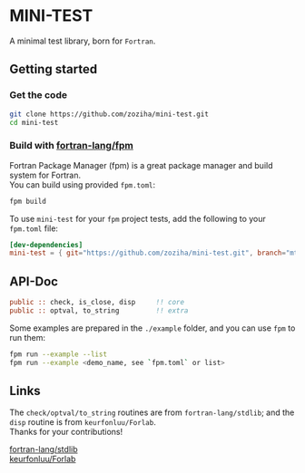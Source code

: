 # MINI-TEST

A minimal test library, born for `Fortran`.

## Getting started

### Get the code

```sh
git clone https://github.com/zoziha/mini-test.git
cd mini-test
```

### Build with [fortran-lang/fpm](https://github.com/fortran-lang/fpm)

Fortran Package Manager (fpm) is a great package manager and build system for Fortran.   
You can build using provided `fpm.toml`:
```sh
fpm build
```

To use `mini-test` for your `fpm` project tests, add the following to your `fpm.toml` file:
```toml
[dev-dependencies]
mini-test = { git="https://github.com/zoziha/mini-test.git", branch="mt-fpm" }
```

## API-Doc

```fortran
public :: check, is_close, disp     !! core
public :: optval, to_string         !! extra
```

Some examples are prepared in the `./example` folder, and you can use `fpm` to run them:
```sh
fpm run --example --list
fpm run --example <demo_name, see `fpm.toml` or list>
```

## Links

The `check/optval/to_string` routines are from `fortran-lang/stdlib`; and the `disp` routine is from `keurfonluu/Forlab`.  
Thanks for your contributions!

[fortran-lang/stdlib](https://github.com/fortran-lang/stdlib)  
[keurfonluu/Forlab](https://github.com/keurfonluu/Forlab)